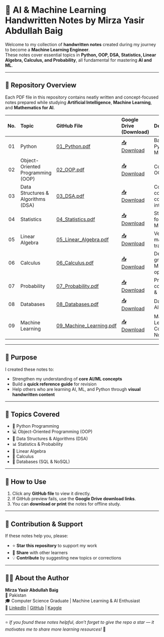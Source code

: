 # 🧠 AI & Machine Learning Handwritten Notes by Mirza Yasir Abdullah Baig

Welcome to my collection of **handwritten notes** created during my journey to become a **Machine Learning Engineer**.  
These notes cover essential topics in **Python, OOP, DSA, Statistics, Linear Algebra, Calculus, and Probability**, all fundamental for mastering **AI and ML**.

---

## 📘 Repository Overview

Each PDF file in this repository contains neatly written and concept-focused notes prepared while studying **Artificial Intelligence**, **Machine Learning**, and **Mathematics for AI**.

| No. | Topic | GitHub File | Google Drive (Download) | Description |
|:---:|:--------------------------|:----------------------------|:------------------------------------------|:--------------------------------|
| 01 | Python | [01_Python.pdf](01_Python.pdf) | [📥 Download](https://drive.google.com/file/d/1d_9mMQtcfuPvx5iZ4N6HEhlMTuhei-Mn/view?usp=drive_link) | Basics of Python for AI & ML |
| 02 | Object-Oriented Programming (OOP) | [02_OOP.pdf](02_OOP.pdf) | [📥 Download](https://drive.google.com/file/d/12NBVUhjKzybvqhJJ8oCM_cyr64vhGiX7/view?usp=drive_link) | Concepts of OOP in Python |
| 03 | Data Structures & Algorithms (DSA) | [03_DSA.pdf](https://github.com/mirzayasirabdullahbaig07/AI-ML-Handwritten-Notes/blob/main/03_DSA.pdf) | [📥 Download](https://drive.google.com/file/d/1SDOc2u5Fwu4F1pdrVS5SVRfapYRqMhUi/view?usp=drive_link) | Core DSA concepts for coding & interviews |
| 04 | Statistics | [04_Statistics.pdf](04_Statistics.pdf) | [📥 Download](https://drive.google.com/file/d/10KOQQ4sDWSZYI3CLlIsjWjcf2_TGKbRz/view?usp=drive_link) | Statistical foundations for ML |
| 05 | Linear Algebra | [05_Linear_Algebra.pdf](05_Linear_Algebra.pdf) | [📥 Download](https://drive.google.com/file/d/1hTsQQP8VZ417vdmJUcIGBAbZzSpVb0L7/view?usp=drive_link) | Vectors, matrices, and transformations |
| 06 | Calculus | [06_Calculus.pdf](06_Calculus.pdf) | [📥 Download](https://drive.google.com/file/d/16HOf-qZZpstTgKIa6Q27u3Kd1j6b4rNi/view?usp=drive_link) | Derivatives and gradients for ML optimization |
| 07 | Probability | [07_Probability.pdf](07_Probability.pdf) | [📥 Download](https://drive.google.com/file/d/1nGdrzzw9ZsLHsKjTVwZLMYr2jP89WUz1/view?usp=drive_link) | Probability concepts for AI & ML models |
| 08 | Databases | [08_Databases.pdf](08_Databases.pdf) | [📥 Download](https://drive.google.com/file/d/1jFEzZR-w-OUbLfH-BjS4T1vtiBBZenbE/view?usp=drive_link) | Databases for AI & ML models |
| 09 | Machine Learning | [09_Machine_Learning.pdf](08_Databases.pdf) | [📥 Download](https://drive.google.com/file/d/11oJQ0i2sT9ldtPAh1ROsyyoToljSgtEU/view?usp=drive_link) | Machine Learning Complete Notes |

---

## 🎯 Purpose

I created these notes to:
- Strengthen my understanding of **core AI/ML concepts**
- Build a **quick reference guide** for revision
- Help others who are learning AI, ML, and Python through **visual handwritten content**

---

## 🧩 Topics Covered

- 🐍 Python Programming  
- 💻 Object-Oriented Programming (OOP)  
- 🧮 Data Structures & Algorithms (DSA)  
- 📊 Statistics & Probability  
- 📐 Linear Algebra  
- 🔢 Calculus
- 🧠 Databases (SQL & NoSQL)

---

## 🚀 How to Use

1. Click any **GitHub file** to view it directly.  
2. If GitHub preview fails, use the **Google Drive download links**.  
3. You can **download or print** the notes for offline study.

---

## 💬 Contribution & Support

If these notes help you, please:
- ⭐ **Star this repository** to support my work  
- 🔁 **Share** with other learners  
- 💡 **Contribute** by suggesting new topics or corrections  

---

## 👨‍💻 About the Author

**Mirza Yasir Abdullah Baig**  
📍  Pakistan  
🎓 Computer Science Graduate | Machine Learning & AI Enthusiast  
🔗 [LinkedIn](https://linkedin.com/in/mirzayasirabdullahbaig07) | [GitHub](https://github.com/mirzayasirabdullahbaig07) | [Kaggle](https://www.kaggle.com/mirzayasirabdullah07)
 
---

⭐ *If you found these notes helpful, don’t forget to give the repo a star — it motivates me to share more learning resources!* 🌟
